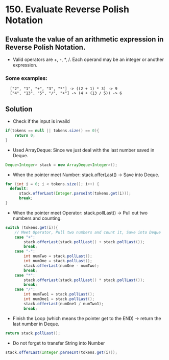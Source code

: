 # 150. Evaluate Reverse Polish Notation

## Evaluate the value of an arithmetic expression in Reverse Polish Notation.

- Valid operators are +, -, *, /. Each operand may be an integer or another expression.

### Some examples:

```
  ["2", "1", "+", "3", "*"] -> ((2 + 1) * 3) -> 9
  ["4", "13", "5", "/", "+"] -> (4 + (13 / 5)) -> 6
```

## Solution

- Check if the input is invaild
```java
if(tokens == null || tokens.size() == 0){
    return 0;
}
```

- Used ArrayDeque: Since we just deal with the last number saved in Deque.
```java
Deque<Integer> stack = new ArrayDeque<Integer>();
```
- When the pointer meet Number: stack.offerLast() -> Save into Deque.
```java
for (int i = 0; i < tokens.size(); i++) {
  default:
      stack.offerLast(Integer.parseInt(tokens.get(i)));
      break;
}


```
- When the pointer meet Operator: stack.pollLast() -> Pull out two numbers and counting.
```java
switch (tokens.get(i)){
    // Meet Operator, Pull two numbers and count it, Save into Deque
    case "+":
        stack.offerLast(stack.pollLast() + stack.pollLast());
        break;
    case "-":
        int numTwo = stack.pollLast();
        int numOne = stack.pollLast();
        stack.offerLast(numOne - numTwo);
        break;
    case "*":
        stack.offerLast(stack.pollLast() * stack.pollLast());
        break;
    case "/":
        int numTwo1 = stack.pollLast();
        int numOne1 = stack.pollLast();
        stack.offerLast(numOne1 / numTwo1);
        break;
```

- Finish the Loop (which means the pointer get to the END) -> return the last number in Deque.
```java
return stack.pollLast();
```

- Do not forget to transfer String into Number
```java
stack.offerLast(Integer.parseInt(tokens.get(i)));
```